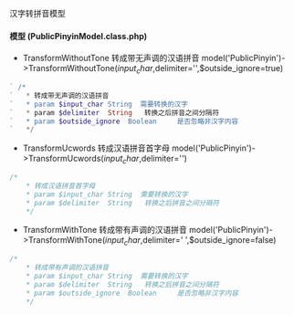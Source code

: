 汉字转拼音模型

#### 模型 (PublicPinyinModel.class.php)

- TransformWithoutTone 转成带无声调的汉语拼音 model('PublicPinyin')->TransformWithoutTone($input_char,$delimiter='',$outside_ignore=true)
```` php
` /*
`	* 转成带无声调的汉语拼音
`	* param $input_char String  需要转换的汉字
`	* param $delimiter  String   转换之后拼音之间分隔符
`	* param $outside_ignore  Boolean     是否忽略非汉字内容
`	*/	
````
- TransformUcwords 转成汉语拼音首字母 model('PublicPinyin')->TransformUcwords($input_char,$delimiter='')
```` php
/*
	* 转成汉语拼音首字母
	* param $input_char String  需要转换的汉字
	* param $delimiter  String   转换之后拼音之间分隔符
	*/	
````
- TransformWithTone 转成带有声调的汉语拼音 model('PublicPinyin')->TransformWithTone($input_char,$delimiter=' ',$outside_ignore=false)
```` php
/*
	* 转成带有声调的汉语拼音
	* param $input_char String  需要转换的汉字
	* param $delimiter  String   转换之后拼音之间分隔符
	* param $outside_ignore  Boolean     是否忽略非汉字内容
	*/
````

````
